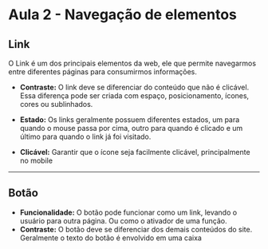 # Aula 2 - Navegação de elementos

## Link

O Link é um dos principais elementos da web, ele que permite navegarmos entre diferentes páginas para consumirmos informações.

* **Contraste:** O link deve se diferenciar do conteúdo que não é clicável. Essa diferença pode ser criada com espaço, posicionamento, ícones, cores ou sublinhados.

* **Estado:** Os links geralmente possuem diferentes estados, um para quando o mouse passa por cima, outro para quando é clicado e um último para quando o link já foi visitado.

* **Clicável:** Garantir que o ícone seja facilmente clicável, principalmente no mobile

---

## Botão

* **Funcionalidade:** O botão pode funcionar como um link, levando o usuário para outra página. Ou como o ativador de uma função.
* **Contraste:** O botão deve se diferenciar dos demais conteúdos do site. Geralmente o texto do botão é envolvido em uma caixa
